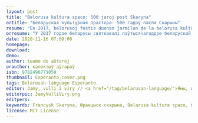 ```yaml
---
layout: post
title: "Belorusa kultura spaco: 500 jaroj post Skaryna"
ortitle: "Беларуская культурная прастора: 500 гадоў пасля Скарыны"
resume: "En 2017, belorusoj festis duonan jarmilon de la belorusa kultura spaco iniciatita de Franсysk Skaryna en Prago la 6an de aŭgusto 1517. Ĉi tiu Esperanta eldono prezentas la plej gravajn figurojn de ĉi tiu spaco kaj iliajn verkojn. Dato de eldono: novembro 2020."
orresume: "У 2017 годзе беларусы святкавалі паўтысячагоддзе беларускай культурнай прасторы, ініцыяванай Францыскам Скарынам у Празе 6 жніўня 1517 года. Гэтае выданне на мове эсперанта прэзентуе буйныя фігуры гэтай прасторы і іх творы. Дата выдання: лістапад 2020."
date: 2020-11-16 07:00:00
homepage: 
download: 
demo: 
author: teamo de aŭtoroj
orauthor: калектыў аўтараў
isbn: 9782490771059
thumbnail: Esperanto_cover.png
tags: Belarusan·language Esperanto
editor: Jamy, vuĺli i viry // <a href="/tag/belarusan·language/">Ямы, вуллі і віры</a>
editorpic: JamyVulliViry.png
editpers: 
keywords: Francysk Skaryna, Францыск скарына, Belarusa kultura spaco, беларуская культурная прастора
license: MIT License
---
```




